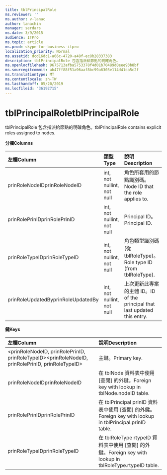 ```yaml
---
title: tblPrincipalRole
ms.reviewer: ''
ms.author: v-lanac
author: lanachin
manager: serdars
ms.date: 3/9/2015
audience: ITPro
ms.topic: article
ms.prod: skype-for-business-itpro
localization_priority: Normal
ms.assetid: dcd16dc1-a66c-4720-a48f-ec8b28337383
description: tblPrincipalRole 包含指派給節點的明確角色。
ms.openlocfilehash: 9675713afba5753378f4d01b70489d0eee93b8bf
ms.sourcegitcommit: ab47ff88f51a96aaf8bc99a6303e114d41ca5c2f
ms.translationtype: MT
ms.contentlocale: zh-TW
ms.lasthandoff: 05/20/2019
ms.locfileid: "36192715"
---
```

# <a name="tblprincipalrole"></a><span data-ttu-id="1e01e-103">tblPrincipalRole</span><span class="sxs-lookup"><span data-stu-id="1e01e-103">tblPrincipalRole</span></span>
 
<span data-ttu-id="1e01e-104">tblPrincipalRole 包含指派給節點的明確角色。</span><span class="sxs-lookup"><span data-stu-id="1e01e-104">tblPrincipalRole contains explicit roles assigned to nodes.</span></span>
  
<span data-ttu-id="1e01e-105">**分欄**</span><span class="sxs-lookup"><span data-stu-id="1e01e-105">**Columns**</span></span>

|<span data-ttu-id="1e01e-106">**左欄**</span><span class="sxs-lookup"><span data-stu-id="1e01e-106">**Column**</span></span>|<span data-ttu-id="1e01e-107">**類型**</span><span class="sxs-lookup"><span data-stu-id="1e01e-107">**Type**</span></span>|<span data-ttu-id="1e01e-108">**說明**</span><span class="sxs-lookup"><span data-stu-id="1e01e-108">**Description**</span></span>|
|:-----|:-----|:-----|
|<span data-ttu-id="1e01e-109">prinRoleNodeID</span><span class="sxs-lookup"><span data-stu-id="1e01e-109">prinRoleNodeID</span></span>  <br/> |<span data-ttu-id="1e01e-110">int, not null</span><span class="sxs-lookup"><span data-stu-id="1e01e-110">int, not null</span></span>  <br/> |<span data-ttu-id="1e01e-111">角色所套用的節點識別碼。</span><span class="sxs-lookup"><span data-stu-id="1e01e-111">Node ID that the role applies to.</span></span>  <br/> |
|<span data-ttu-id="1e01e-112">prinRolePrinID</span><span class="sxs-lookup"><span data-stu-id="1e01e-112">prinRolePrinID</span></span>  <br/> |<span data-ttu-id="1e01e-113">int, not null</span><span class="sxs-lookup"><span data-stu-id="1e01e-113">int, not null</span></span>  <br/> |<span data-ttu-id="1e01e-114">Principal ID。</span><span class="sxs-lookup"><span data-stu-id="1e01e-114">Principal ID.</span></span>  <br/> |
|<span data-ttu-id="1e01e-115">prinRoleTypeID</span><span class="sxs-lookup"><span data-stu-id="1e01e-115">prinRoleTypeID</span></span>  <br/> |<span data-ttu-id="1e01e-116">int, not null</span><span class="sxs-lookup"><span data-stu-id="1e01e-116">int, not null</span></span>  <br/> |<span data-ttu-id="1e01e-117">角色類型識別碼 (從 tblRoleType)。</span><span class="sxs-lookup"><span data-stu-id="1e01e-117">Role type ID (from tblRoleType).</span></span>  <br/> |
|<span data-ttu-id="1e01e-118">prinRoleUpdatedBy</span><span class="sxs-lookup"><span data-stu-id="1e01e-118">prinRoleUpdatedBy</span></span>  <br/> |<span data-ttu-id="1e01e-119">int, not null</span><span class="sxs-lookup"><span data-stu-id="1e01e-119">int, not null</span></span>  <br/> |<span data-ttu-id="1e01e-120">上次更新此專案的主體 ID。</span><span class="sxs-lookup"><span data-stu-id="1e01e-120">ID of the principal that last updated this entry.</span></span>  <br/> |
   
<span data-ttu-id="1e01e-121">**鍵**</span><span class="sxs-lookup"><span data-stu-id="1e01e-121">**Keys**</span></span>

|<span data-ttu-id="1e01e-122">**左欄**</span><span class="sxs-lookup"><span data-stu-id="1e01e-122">**Column**</span></span>|<span data-ttu-id="1e01e-123">**說明**</span><span class="sxs-lookup"><span data-stu-id="1e01e-123">**Description**</span></span>|
|:-----|:-----|
|<span data-ttu-id="1e01e-124">\<prinRoleNodeID, prinRolePrinID, prinRoleTypeID\></span><span class="sxs-lookup"><span data-stu-id="1e01e-124">\<prinRoleNodeID, prinRolePrinID, prinRoleTypeID\></span></span>  <br/> |<span data-ttu-id="1e01e-125">主鍵。</span><span class="sxs-lookup"><span data-stu-id="1e01e-125">Primary key.</span></span>  <br/> |
|<span data-ttu-id="1e01e-126">prinRoleNodeID</span><span class="sxs-lookup"><span data-stu-id="1e01e-126">prinRoleNodeID</span></span>  <br/> |<span data-ttu-id="1e01e-127">在 tblNode 資料表中使用 [查閱] 的外鍵。</span><span class="sxs-lookup"><span data-stu-id="1e01e-127">Foreign key with lookup in tblNode.nodeID table.</span></span>  <br/> |
|<span data-ttu-id="1e01e-128">prinRolePrinID</span><span class="sxs-lookup"><span data-stu-id="1e01e-128">prinRolePrinID</span></span>  <br/> |<span data-ttu-id="1e01e-129">在 tblPrincipal prinID 資料表中使用 [查閱] 的外鍵。</span><span class="sxs-lookup"><span data-stu-id="1e01e-129">Foreign key with lookup in tblPrincipal.prinID table.</span></span>  <br/> |
|<span data-ttu-id="1e01e-130">prinRoleTypeID</span><span class="sxs-lookup"><span data-stu-id="1e01e-130">prinRoleTypeID</span></span>  <br/> |<span data-ttu-id="1e01e-131">在 tblRoleType rtypeID 資料表中使用 [查閱] 的外鍵。</span><span class="sxs-lookup"><span data-stu-id="1e01e-131">Foreign key with lookup in tblRoleType.rtypeID table.</span></span>  <br/> |
   


